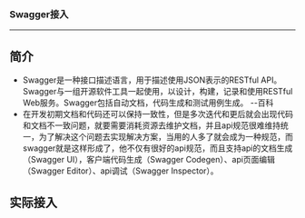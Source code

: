 ### Swagger接入
------
## 简介
+ Swagger是一种接口描述语言，用于描述使用JSON表示的RESTful API。Swagger与一组开源软件工具一起使用，以设计，构建，记录和使用RESTful Web服务。Swagger包括自动文档，代码生成和测试用例生成。    --百科
+ 在开发初期文档和代码还可以保持一致性，但是多次迭代和更后就会出现代码和文档不一致问题，就要需要消耗资源去维护文档，并且api规范很难维持统一，为了解决这个问题去实现解决方案，当用的人多了就会成为一种规范，而swagger就是这样形成了，他不仅有很好的api规范，而且支持api的文档生成（Swagger UI），客户端代码生成（Swagger Codegen）、api页面编辑（Swagger Editor）、api调试（Swagger Inspector）。

## 实际接入
